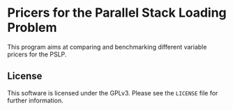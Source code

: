 # Pricers for the Parallel Stack Loading Problem

This program aims at comparing and benchmarking different variable pricers for
the PSLP.

## License

This software is licensed under the GPLv3.
Please see the `LICENSE` file for further information.